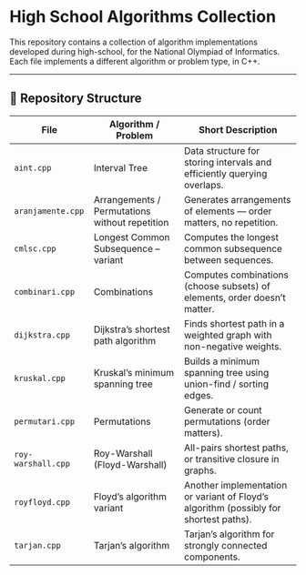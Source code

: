 # High School Algorithms Collection

This repository contains a collection of algorithm implementations developed during high-school, for the National Olympiad of Informatics. Each file implements a different algorithm or problem type, in C++.

---

## 📂 Repository Structure

| File | Algorithm / Problem | Short Description |
|---|---|---|
| `aint.cpp` | Interval Tree | Data structure for storing intervals and efficiently querying overlaps. |
| `aranjamente.cpp` | Arrangements / Permutations without repetition | Generates arrangements of elements — order matters, no repetition. |
| `cmlsc.cpp` | Longest Common Subsequence – variant | Computes the longest common subsequence between sequences. |
| `combinari.cpp` | Combinations | Computes combinations (choose subsets) of elements, order doesn’t matter. |
| `dijkstra.cpp` | Dijkstra’s shortest path algorithm | Finds shortest path in a weighted graph with non-negative weights. |
| `kruskal.cpp` | Kruskal’s minimum spanning tree | Builds a minimum spanning tree using union-find / sorting edges. |
| `permutari.cpp` | Permutations | Generate or count permutations (order matters). |
| `roy-warshall.cpp` | Roy-Warshall (Floyd-Warshall) | All-pairs shortest paths, or transitive closure in graphs. |
| `royfloyd.cpp` | Floyd’s algorithm variant | Another implementation or variant of Floyd’s algorithm (possibly for shortest paths). |
| `tarjan.cpp` | Tarjan’s algorithm | Tarjan’s algorithm for strongly connected components. |
